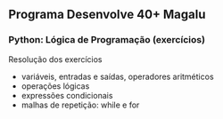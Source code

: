 ## Programa Desenvolve 40+ Magalu 
### Python: Lógica de Programação (exercícios)


Resolução dos exercícios

- variáveis, entradas e saídas, operadores aritméticos
- operações lógicas
- expressões condicionais
- malhas de repetição: while e for
